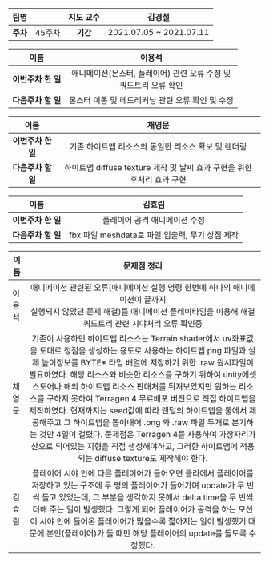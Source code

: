 |   팀명   |        | 지도 교수 |         김경철          |
| :------: | :----: | :-------: | :---------------------: |
| **주차** | 45주차 | **기간**  | 2021.07.05 ~ 2021.07.11 |

|        이름        |                            이용석                            |
| :----------------: | :----------------------------------------------------------: |
| **이번주차 한 일** | 애니메이션(몬스터, 플레이어) 관련 오류 수정 및 <br /> 쿼드트리 오류 확인 |
| **다음주차 할 일** |       몬스터 이동 및 데드레커닝 관련 오류 확인 및 수정       |

|        이름        |                            채영문                            |
| :----------------: | :----------------------------------------------------------: |
| **이번주차 한 일** |     기존 하이트맵 리소스와 동일한 리소스 확보 및 렌더링      |
| **다음주차 할 일** | 하이트맵 diffuse texture 제작 및 날씨 효과 구현을 위한 후처리 효과 구현 |

|        이름        |                     김효림                      |
| :----------------: | :---------------------------------------------: |
| **이번주차 한 일** |          플레이어 공격 애니메이션 수정          |
| **다음주차 할 일** | fbx 파일 meshdata로 파일 입출력, 무기 상점 제작 |

| 이름   |                         문제점 정리                          |
| ------ | :----------------------------------------------------------: |
| 이용석 | 애니메이션 관련된 오류(애니메이션 실행 명령 한번에 하나의 애니메이션이 끝까지<br /> 실행되지 않았던 문제 해결)를 애니메이션 플레이타임을 이용해 해결 <br /> 쿼드트리 관련 시야처리 오류 확인중 |
| 채영문 | 기존이 사용하던 하이트맵 리소스는 Terrain shader에서 uv좌표값을 토대로 정점을 생성하는 용도로 사용하는 하이트맵.png 파일과 실제 높이정보를 BYTE* 타입 배열에 저장하기 위한 .raw 원시파일이 필요하였다. 해당 리소스와 비슷한 리소스를 구하기 위하여 unity에셋 스토어나 해외 하이트맵 리소스 판매처를 뒤져보았지만 원하는 리소스를 구하지 못하여 Terragen 4 무료배포 버전으로 직접 하이트맵을 제작하였다. 현재까지는 seed값에 따라 랜덤의 하이트맵을 툴에서 제공해주고 그 하이트맵을 뽑아내어 .png 와 .raw 파일 두개로 분기하는 것만 4일이 걸렸다. 문제점은 Terragen 4를 사용하여 가장자리가 산으로 되어있는 지형을 직접 생성해야하고, 그러한 하이트맵에 적용되는 diffuse texture도 제작해야 한다. |
| 김효림 | 플레이어 시야 안에 다른 플레이어가 들어오면 클라에서 플레이어를 저장하고 있는 구조에 두 명의 플레이어가 들어가며 update가 두 번씩 돌고 있었는데, 그 부분을 생각하지 못해서 delta time을 두 번씩 더해 주는 일이 발생했다. 그렇게 되어 플레이어가 공격을 하는 모션이 시야 안에 들어온 플레이어가 많을수록 짧아지는 일이 발생했기 때문에 본인(플레이어)가 돌 때만 해당 플레이어의 update를 돌도록 수정했다. |

